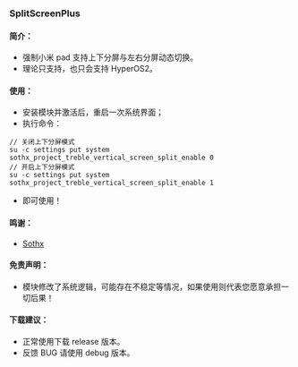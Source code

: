 ### SplitScreenPlus

#### 简介：
- 强制小米 pad 支持上下分屏与左右分屏动态切换。
- 理论只支持，也只会支持 HyperOS2。

#### 使用：
- 安装模块并激活后，重启一次系统界面；
- 执行命令：
```text
// 关闭上下分屏模式
su -c settings put system sothx_project_treble_vertical_screen_split_enable 0
// 开启上下分屏模式
su -c settings put system sothx_project_treble_vertical_screen_split_enable 1
```
- 即可使用！

#### 鸣谢：
- [Sothx](https://github.com/sothx)

#### 免责声明：
- 模块修改了系统逻辑，可能存在不稳定等情况，如果使用则代表您愿意承担一切后果！

#### 下载建议：
- 正常使用下载 release 版本。
- 反馈 BUG 请使用 debug 版本。
